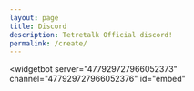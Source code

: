 ```yaml
---
layout: page
title: Discord
description: Tetretalk Official discord!
permalink: /create/
---
```


<widgetbot
  server="477929727966052373"
  channel="477929727966052376"
  id="embed"
></widgetbot>
<script src="https://cdn.jsdelivr.net/npm/@widgetbot/html-embed"></script>

<script>
  const embed = document.getElementById('embed')

  /*embed.on('signIn', data => {
    console.log(`Guest signed in as ${data.name}`)
    embed.emit('sendMessage', 'Hello world')
  })*/
</script>
